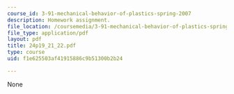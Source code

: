 ```yaml
---
course_id: 3-91-mechanical-behavior-of-plastics-spring-2007
description: Homework assignment.
file_location: /coursemedia/3-91-mechanical-behavior-of-plastics-spring-2007/f1e625503af41915886c9b51300b2b24_24p19_21_22.pdf
file_type: application/pdf
layout: pdf
title: 24p19_21_22.pdf
type: course
uid: f1e625503af41915886c9b51300b2b24

---
```

None